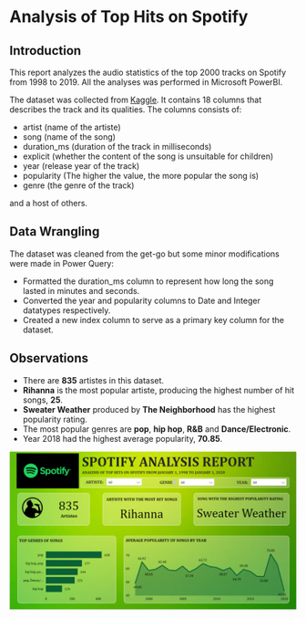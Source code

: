 # Analysis of Top Hits on Spotify

## Introduction
This report analyzes the audio statistics of the top 2000 tracks on Spotify from 1998 to 2019. All the analyses was performed in Microsoft PowerBI.

The dataset was collected from [Kaggle](https://www.kaggle.com/datasets/paradisejoy/top-hits-spotify-from-20002019). 
It contains 18 columns that describes the track and its qualities. The columns consists of:
* artist (name of the artiste)
* song (name of the song)
* duration_ms (duration of the track in milliseconds)
* explicit (whether the content of the song is unsuitable for children)
* year (release year of the track)
* popularity (The higher the value, the more popular the song is)
* genre (the genre of the track)

and a host of others.

## Data Wrangling
The dataset was cleaned from the get-go but some minor modifications were made in Power Query:
* Formatted the duration_ms column to represent how long the song lasted in minutes and seconds.
* Converted the year and popularity columns to Date and Integer datatypes respectively.
* Created a new index column to serve as a primary key column for the dataset.

## Observations
* There are **835** artistes in this dataset.
* **Rihanna** is the most popular artiste, producing the highest number of hit songs, **25**.
* **Sweater Weather** produced by **The Neighborhood** has the highest popularity rating.
* The most popular genres are **pop**, **hip hop**, **R&B** and **Dance/Electronic**.
* Year 2018 had the highest average popularity, **70.85**.

![](Spotify.png)
